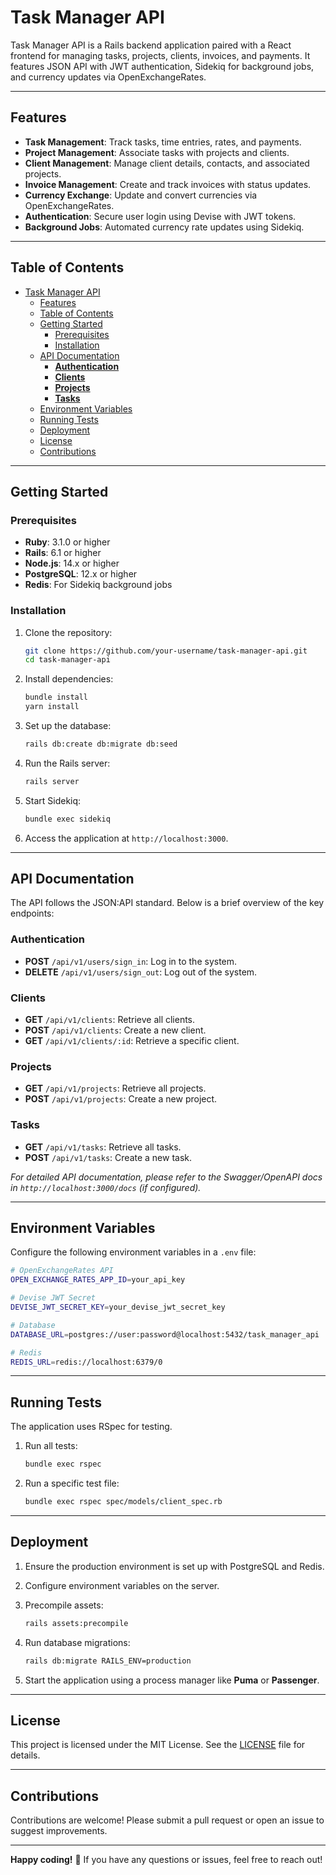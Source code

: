 # Task Manager API

Task Manager API is a Rails backend application paired with a React frontend for managing tasks, projects, clients, invoices, and payments. It features JSON API with JWT authentication, Sidekiq for background jobs, and currency updates via OpenExchangeRates.

---

## Features

- **Task Management**: Track tasks, time entries, rates, and payments.
- **Project Management**: Associate tasks with projects and clients.
- **Client Management**: Manage client details, contacts, and associated projects.
- **Invoice Management**: Create and track invoices with status updates.
- **Currency Exchange**: Update and convert currencies via OpenExchangeRates.
- **Authentication**: Secure user login using Devise with JWT tokens.
- **Background Jobs**: Automated currency rate updates using Sidekiq.

---

## Table of Contents

- [Task Manager API](#task-manager-api)
  - [Features](#features)
  - [Table of Contents](#table-of-contents)
  - [Getting Started](#getting-started)
    - [Prerequisites](#prerequisites)
    - [Installation](#installation)
  - [API Documentation](#api-documentation)
    - [**Authentication**](#authentication)
    - [**Clients**](#clients)
    - [**Projects**](#projects)
    - [**Tasks**](#tasks)
  - [Environment Variables](#environment-variables)
  - [Running Tests](#running-tests)
  - [Deployment](#deployment)
  - [License](#license)
  - [Contributions](#contributions)

---

## Getting Started

### Prerequisites

- **Ruby**: 3.1.0 or higher
- **Rails**: 6.1 or higher
- **Node.js**: 14.x or higher
- **PostgreSQL**: 12.x or higher
- **Redis**: For Sidekiq background jobs

### Installation

1. Clone the repository:

   ```bash
   git clone https://github.com/your-username/task-manager-api.git
   cd task-manager-api
   ```

2. Install dependencies:

   ```bash
   bundle install
   yarn install
   ```

3. Set up the database:

   ```bash
   rails db:create db:migrate db:seed
   ```

4. Run the Rails server:

   ```bash
   rails server
   ```

5. Start Sidekiq:

   ```bash
   bundle exec sidekiq
   ```

6. Access the application at `http://localhost:3000`.

---

## API Documentation

The API follows the JSON:API standard. Below is a brief overview of the key endpoints:

### **Authentication**

- **POST** `/api/v1/users/sign_in`: Log in to the system.
- **DELETE** `/api/v1/users/sign_out`: Log out of the system.

### **Clients**

- **GET** `/api/v1/clients`: Retrieve all clients.
- **POST** `/api/v1/clients`: Create a new client.
- **GET** `/api/v1/clients/:id`: Retrieve a specific client.

### **Projects**

- **GET** `/api/v1/projects`: Retrieve all projects.
- **POST** `/api/v1/projects`: Create a new project.

### **Tasks**

- **GET** `/api/v1/tasks`: Retrieve all tasks.
- **POST** `/api/v1/tasks`: Create a new task.

_For detailed API documentation, please refer to the Swagger/OpenAPI docs in `http://localhost:3000/docs` (if configured)._

---

## Environment Variables

Configure the following environment variables in a `.env` file:

```bash
# OpenExchangeRates API
OPEN_EXCHANGE_RATES_APP_ID=your_api_key

# Devise JWT Secret
DEVISE_JWT_SECRET_KEY=your_devise_jwt_secret_key

# Database
DATABASE_URL=postgres://user:password@localhost:5432/task_manager_api

# Redis
REDIS_URL=redis://localhost:6379/0
```

---

## Running Tests

The application uses RSpec for testing.

1. Run all tests:

   ```bash
   bundle exec rspec
   ```

2. Run a specific test file:

   ```bash
   bundle exec rspec spec/models/client_spec.rb
   ```

---

## Deployment

1. Ensure the production environment is set up with PostgreSQL and Redis.
2. Configure environment variables on the server.
3. Precompile assets:

   ```bash
   rails assets:precompile
   ```

4. Run database migrations:

   ```bash
   rails db:migrate RAILS_ENV=production
   ```

5. Start the application using a process manager like **Puma** or **Passenger**.

---

## License

This project is licensed under the MIT License. See the [LICENSE](LICENSE) file for details.

---

## Contributions

Contributions are welcome! Please submit a pull request or open an issue to suggest improvements.

---

**Happy coding!** 🎉 If you have any questions or issues, feel free to reach out!
